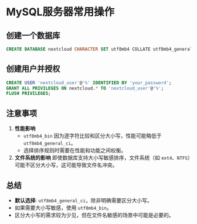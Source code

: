 # MySQL服务器常用操作

## 创建一个数据库

```sql
CREATE DATABASE nextcloud CHARACTER SET utf8mb4 COLLATE utf8mb4_general_ci;
```

## 创建用户并授权

```sql
CREATE USER 'nextcloud_user'@'%' IDENTIFIED BY 'your_password';
GRANT ALL PRIVILEGES ON nextcloud.* TO 'nextcloud_user'@'%';
FLUSH PRIVILEGES;
```

## 注意事项

1. **性能影响**
   - `utf8mb4_bin` 因为逐字符比较和区分大小写，性能可能略低于 `utf8mb4_general_ci`。
   - 选择排序规则时需要在性能和功能之间权衡。
2. **文件系统的影响**
   即使数据库支持大小写敏感排序，文件系统（如 `ext4`、`NTFS`）可能不区分大小写，这可能导致文件名冲突。



## 总结

- **默认选择**: `utf8mb4_general_ci`，除非明确需要区分大小写。
- 如果需要大小写敏感，使用 `utf8mb4_bin`。
- 区分大小写的需求较为少见，但在文件名敏感的场景中可能是必要的。
